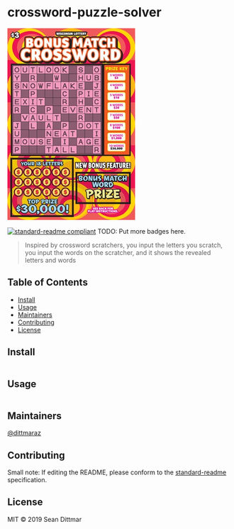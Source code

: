 # crossword-puzzle-solver

![banner](./crossword.jpg)

[![standard-readme compliant](https://img.shields.io/badge/standard--readme-OK-green.svg?style=flat-square)](https://github.com/RichardLitt/standard-readme)
TODO: Put more badges here.

> Inspired by crossword scratchers, you input the letters you scratch, you input the words on the scratcher, and it shows the revealed letters and words

## Table of Contents

- [Install](#install)
- [Usage](#usage)
- [Maintainers](#maintainers)
- [Contributing](#contributing)
- [License](#license)

## Install

```
```

## Usage

```
```

## Maintainers

[@dittmaraz](https://github.com/dittmaraz)

## Contributing



Small note: If editing the README, please conform to the [standard-readme](https://github.com/RichardLitt/standard-readme) specification.

## License

MIT © 2019 Sean Dittmar
